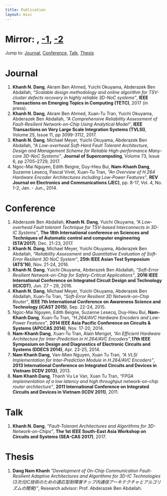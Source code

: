 ```yaml
---
title: Publication
layout: misc
---
```


# Mirror: [<i class="ai ai-google-scholar-square"></i>](https://scholar.google.com.vn/citations?user=mQbqkUMAAAAJ&hl=en), [<i class="ai ai-dblp-square"></i>-1](http://dblp.org/pid/184/5348), [<i class="ai ai-dblp-square"></i>-2](http://dblp.org/pid/155/5970)

Jump to: [Journal](#j), [Conference](#c), [Talk](#t), [Thesis](#th)

# <a name="j"></a> Journal

1.  **Khanh N. Dang**, Akram Ben Ahmed, Yuichi Okuyama, Abderazek Ben Abdallah, _“Scalable design methodology and online algorithm for TSV-cluster defects recovery in highly reliable 3D-NoC systems”_, **IEEE Transactions on Emerging Topics in Computing (TETC)**, 2017 (in press). [<i class="fa fa-link" aria-hidden="true"></i>](https://doi.org/10.1109/TETC.2017.2762407)
2.  **Khanh N. Dang**, Akram Ben Ahmed, Xuan-Tu Tran, Yuichi Okuyama, Abderazek Ben Abdallah, _“A Comprehensive Reliability Assessment of Fault-Resilient Network-on-Chip Using Analytical Model”_, **IEEE Transactions on Very Large Scale Integration Systems (TVLSI)**, Volume 25, Issue 11, pp 3099-3112, 2017. [<i class="fa fa-link" aria-hidden="true"></i>](https://doi.org/10.1109/TVLSI.2017.2736004)
3.  **Khanh N. Dang**, Michael Meyer, Yuichi Okuyama, Abderazek Ben Abdallah, _“A Low-overhead Soft-Hard Fault Tolerant Architecture, Design and Management Scheme for Reliable High-performance Many-core 3D-NoC Systems”_, **Journal of Supercomputing**, Volume 73, Issue 6, pp 2705–2729, 2017. [<i class="fa fa-link" aria-hidden="true"></i>](https://link.springer.com/article/10.1007/s11227-016-1951-0)
4.  Ngoc-Mai Nguyen, Edith Beigne, Duy-Hieu Bui, **Nam-Khanh Dang**, Suzanne Lesecq, Pascal Vivet, Xuan-Tu Tran, _“An Overview of H.264 Hardware Encoder Architectures including Low-Power Features”_, **REV Journal on Electronics and Communications (JEC)**, pp. 8-17, Vol. 4, No. 1-2, Jan. - Jun., 2014. [<i class="fa fa-link" aria-hidden="true"></i>](http://www.rev-jec.org/index.php/rev-jec/article/view/72/72)

# <a name="c"></a> Conference

1. Abderazek Ben Abdallah, **Khanh N. Dang**, Yuichi Okuyama, _”A Low-overhead Fault tolerant Technique for TSV-based Interconnects in 3D-IC Systems”_, **The 18th International conference on Sciences and Techniques of Automatic control and computer engineering (STA’2017)**, Dec. 21-23, 2017.
1.  **Khanh N. Dang**, Michael Meyer, Yuichi Okuyama, Abderazek Ben Abdallah, _“Reliability Assessment and Quantitative Evaluation of Soft-Error Resilient 3D NoC System”_, **25th IEEE Asian Test Symposium (ATS’16)**, Nov. 21-24, 2016.
2.  **Khanh N. Dang**, Yuichi Okuyama, Abderazek Ben Abdallah, _“Soft-Error Resilient Network-on-Chip for Safety-Critical Applications”_, **2016 IEEE International Conference on Integrated Circuit Design and Technology (ICICDT)**, Jun. 27 – 29, 2016.
3.  **Khanh N. Dang**, Michael Meyer, Yuichi Okuyama, Abderazek Ben Abdallah, Xuan-Tu Tran, _“Soft-Error Resilient 3D Network-on-Chip Router”_, **IEEE 7th International Conference on Awareness Science and Technology (iCAST 2015)**, Sep. 22-24, 2015.
4.  Ngoc-Mai Nguyen, Edith Beigne, Suzanne Lesecq, Duy-Hieu Bui, **Nam-Khanh Dang**, Xuan-Tu Tran, _“H.264/AVC Hardware Encoders and Low-Power Features”_, **2014 IEEE Asia Pacific Conference on Circuits & Systems (APCCAS 2014)**, Nov. 17-20, 2014.
5.  **Nam-Khanh Dang**, Xuan-Tu Tran, Alain Merigot, _“An Efficient Hardware Architecture for Inter-Prediction in H.264/AVC Encoders”_,**17th IEEE Symposium on Design and Diagnostics of Electronic Circuits and Systems (DDECS 2014)**, Apr. 23-25, 2014.
6.  **Nam Khanh Dang**, Van-Mien Nguyen, Xuan Tu Tran, _“A VLSI Implementation for Inter-Prediction Module in H.264/AVC Encoders”_, **2013 International Conference on Integrated Circuits and Devices in Vietnam (ICDV 2013)**, 2013.
7.  **Nam Khanh Dang**, Thanh Vu Le Van, Xuan Tu Tran, _“FPGA implementation of a low latency and high throughput network-on-chip router architecture”_, **2011 International Conference on Integrated Circuits and Devices in Vietnam (ICDV 2011)**, 2011.

# <a name="t"></a> Talk

1.  **Khanh N. Dang**, _“Fault-Tolerant Architectures and Algorithms for 3D-Network-on-Chips”_, **The 1st IEEE South-East Asia Workshop on Circuits and Systems (SEA-CAS 2017)**, 2017.

# <a name="th"></a> Thesis

1.  **Dang Nam Khanh** _”Development of On-Chip Communication Fault-Resilient Adaptive Architectures and Algorithms for 3D-IC Technologies (3次元IC技術のための適応型耐障害チップ内通信アーキテクチャとアルゴリズムの開発)”_, Research advisor: Prof. Abderazek Ben Abdallah.  [<i class="fa fa-link" aria-hidden="true"></i>](http://doi.org/10.15016/00000140)
